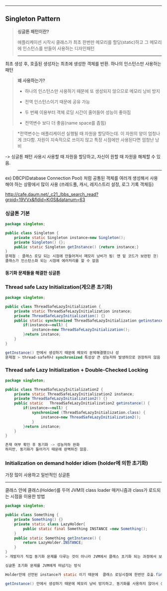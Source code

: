 ---

## **Singleton Pattern**





> **싱글톤 패턴이란?**
>
> 애플리케이션 시작시 클래스가 최초 한번만 메모리를 할당(static)하고 그 메모리에 인스턴스를 만들어 사용하는 디자인패턴
>
> ---
>
> 



최초 생성 후, 호출된 생성자는 최초에 생성한 객체를 반환. 하나의 인스턴스만 사용하는 패턴





> **왜 사용하는가?**
>
> - 하나의 인스턴스만 사용하기 때문에 또 생성되지 않으므로 메모리 낭비 방지 
>
> - 전역 인스턴스이기 때문에 공유 가능
>
> - 두 번째 이용부터 객체 로딩 시간이 줄어들어 성능이 좋아짐
>
> - 전역변수 보다 더 좋음(name space를 좁힘)

> *전역변수는 애플리케이션 실행될 때 자원을 할당하는데. 이 자원의 양이 엄청나게 크다함. 자원이 지속적으로 쓰이지 않고 특정 시점에만 사용된다면 엄청난 낭비 

-> 싱글톤 패턴 사용시 사용할 때 자원을 할당하고, 자신이 원할 때 자원을 해체할 수 있음.
> ---
>
> 

 ex) DBCP(Database Connection Pool) 처럼 공통된 객체를 여러개 생성해서 사용해야 하는 상황에서    많이 사용 (쓰레드풀, 캐시, 레지스트리 설정, 로그 기록 객체등)

http://cafe.daum.net/_c21_/bbs_search_read?grpid=19VVx&fldid=Ki0S&datanum=63





### 싱글톤 기본

```java
package singleton;

public class Singleton {
	private static Singleton instance=new Singleton();
	private Singleton() {};
	public static Singleton getInstance() {return instance;}
}
문제점 : 클래스 로딩 되는 시점에 만들어져서 메모리 낭비가 됨( 맨 밑 코드가 보완된 것)
클래스가 인스턴스화 되는 시점에 에러처리를 할 수 없음 
```





#### 동기화 문제들을 해결한 싱글톤



### Thread safe Lazy Initialization(게으른 초기화)

```java
package singleton;

public class ThreadSafeLazyInitialization {
	private static ThreadSafeLazyInitialization instance;
	private ThreadSafeLazyInitialization() {}
	public static synchronized ThreadSafeLazyInitialization getinstance() {
		if(instance==null) {
			instance=new ThreadSafeLazyInitialization();
		}return instance;
	}
}

getInstance() 안에서 생성하기 때문에 메모리 문제해결했으나 성
문제점 > thread-safe하나 synchronized 특성상 큰 성능저하 발생하므로 권장하지 않음
```



### Thread safe Lazy Initialization + Double-Checked Locking

```java
package singleton;

public class ThreadSafeLazyInitialization2 {
	private static ThreadSafeLazyInitialization2 instance;
	private ThreadSafeLazyInitialization2() {}
	public static   ThreadSafeLazyInitialization2 getinstance() {
		if(instance==null) {
			synchronized (ThreadSafeLazyInitialization.class) {
				instance=new ThreadSafeLazyInitialization2();				
			}
		}return instance;
	}
}

존재 여부 확인 후 동기화 -> 성능저하 완화
하지만, 동기화가 들어가기 때문에 완벽하진 않음.
```









### Initialization on demand holder idiom (holder에 의한 초기화)

가장 많이 사용하고 일반적인 싱글톤

****

클래스 안에 클래스(Holder)를 두어 JVM의 class loader 매커니즘과 class가 로드되는 시점을 이용한 방법





```java
package singleton;

public class Something {
	private Something() {}
	private static class LazyHolder{
		public static final Something INSTANCE =new Something();
	}
	public static Something getInstance() {
		return LazyHolder.INSTANCE;
	}
}
> 개발자가 직접 동기화 문제를 다루는 것이 아니라 JVM에서 클래스 초기화 되는 과정에서 보장되는 특성을 이용

싱글톤 초기화 문제를 JVM에게 떠넘기는 방식

Holder안에 선언된 instance가 static 이기 때문에  클래스 로딩시점에 한번만 호출.final을 사용해 다시 값이 할당되지 않게.

getInstance() 안에서 생성하기 때문에 메모리 낭비 방지하고, 동기화를 사용하지 않아서 성능이 좋음 

```



  
